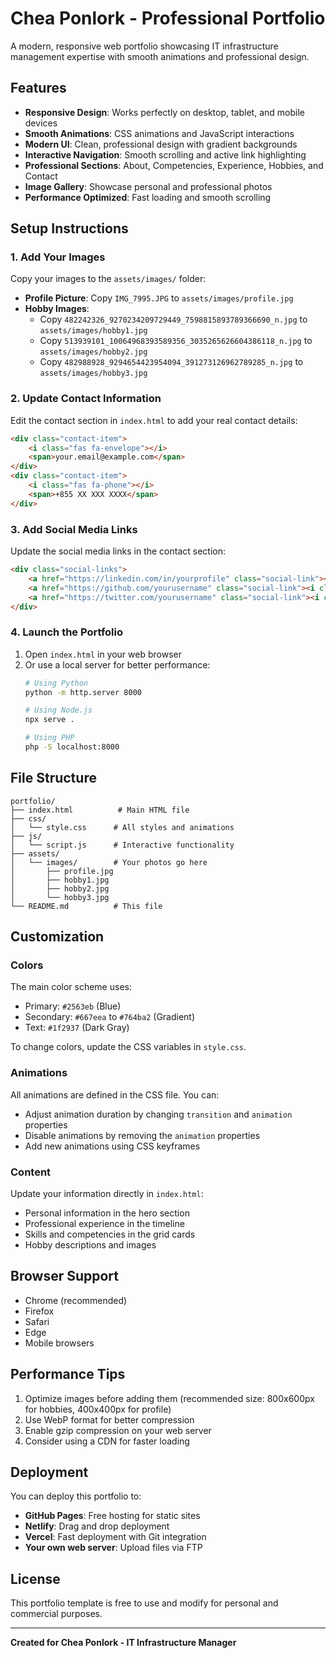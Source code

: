 # Chea Ponlork - Professional Portfolio

A modern, responsive web portfolio showcasing IT infrastructure management expertise with smooth animations and professional design.

## Features

- **Responsive Design**: Works perfectly on desktop, tablet, and mobile devices
- **Smooth Animations**: CSS animations and JavaScript interactions
- **Modern UI**: Clean, professional design with gradient backgrounds
- **Interactive Navigation**: Smooth scrolling and active link highlighting
- **Professional Sections**: About, Competencies, Experience, Hobbies, and Contact
- **Image Gallery**: Showcase personal and professional photos
- **Performance Optimized**: Fast loading and smooth scrolling

## Setup Instructions

### 1. Add Your Images

Copy your images to the `assets/images/` folder:

- **Profile Picture**: Copy `IMG_7995.JPG` to `assets/images/profile.jpg`
- **Hobby Images**: 
  - Copy `482242326_9270234209729449_7598815893789366690_n.jpg` to `assets/images/hobby1.jpg`
  - Copy `513939101_10064968393589356_3035265626604386118_n.jpg` to `assets/images/hobby2.jpg`
  - Copy `482988928_9294654423954094_391273126962789285_n.jpg` to `assets/images/hobby3.jpg`

### 2. Update Contact Information

Edit the contact section in `index.html` to add your real contact details:

```html
<div class="contact-item">
    <i class="fas fa-envelope"></i>
    <span>your.email@example.com</span>
</div>
<div class="contact-item">
    <i class="fas fa-phone"></i>
    <span>+855 XX XXX XXXX</span>
</div>
```

### 3. Add Social Media Links

Update the social media links in the contact section:

```html
<div class="social-links">
    <a href="https://linkedin.com/in/yourprofile" class="social-link"><i class="fab fa-linkedin"></i></a>
    <a href="https://github.com/yourusername" class="social-link"><i class="fab fa-github"></i></a>
    <a href="https://twitter.com/yourusername" class="social-link"><i class="fab fa-twitter"></i></a>
</div>
```

### 4. Launch the Portfolio

1. Open `index.html` in your web browser
2. Or use a local server for better performance:
   ```bash
   # Using Python
   python -m http.server 8000
   
   # Using Node.js
   npx serve .
   
   # Using PHP
   php -S localhost:8000
   ```

## File Structure

```
portfolio/
├── index.html          # Main HTML file
├── css/
│   └── style.css      # All styles and animations
├── js/
│   └── script.js      # Interactive functionality
├── assets/
│   └── images/        # Your photos go here
│       ├── profile.jpg
│       ├── hobby1.jpg
│       ├── hobby2.jpg
│       └── hobby3.jpg
└── README.md          # This file
```

## Customization

### Colors
The main color scheme uses:
- Primary: `#2563eb` (Blue)
- Secondary: `#667eea` to `#764ba2` (Gradient)
- Text: `#1f2937` (Dark Gray)

To change colors, update the CSS variables in `style.css`.

### Animations
All animations are defined in the CSS file. You can:
- Adjust animation duration by changing `transition` and `animation` properties
- Disable animations by removing the `animation` properties
- Add new animations using CSS keyframes

### Content
Update your information directly in `index.html`:
- Personal information in the hero section
- Professional experience in the timeline
- Skills and competencies in the grid cards
- Hobby descriptions and images

## Browser Support

- Chrome (recommended)
- Firefox
- Safari
- Edge
- Mobile browsers

## Performance Tips

1. Optimize images before adding them (recommended size: 800x600px for hobbies, 400x400px for profile)
2. Use WebP format for better compression
3. Enable gzip compression on your web server
4. Consider using a CDN for faster loading

## Deployment

You can deploy this portfolio to:
- **GitHub Pages**: Free hosting for static sites
- **Netlify**: Drag and drop deployment
- **Vercel**: Fast deployment with Git integration
- **Your own web server**: Upload files via FTP

## License

This portfolio template is free to use and modify for personal and commercial purposes.

---

**Created for Chea Ponlork - IT Infrastructure Manager**